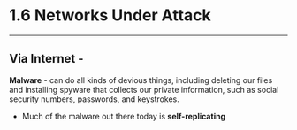 # 1.6 Networks Under Attack

---

## Via Internet -
**Malware** - can do all kinds of devious things, including deleting our files and installing spyware that collects our private information, such
as social security numbers, passwords, and keystrokes.
* Much of the malware out there today is **self-replicating**
